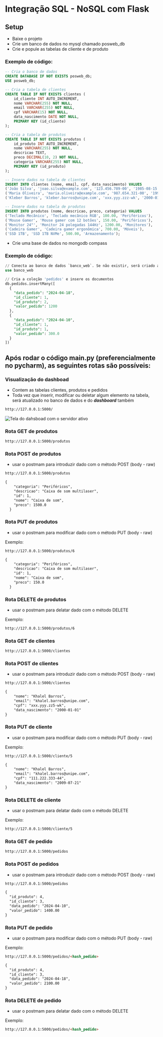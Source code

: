 # Integração SQL - NoSQL com Flask

## Setup

- Baixe o projeto
- Crie um banco de dados no mysql chamado posweb_db
- Crie e popule as tabelas de cliente e de produto

### Exemplo de código:

```sql
-- Cria o banco de dados
CREATE DATABASE IF NOT EXISTS posweb_db;
USE posweb_db;

-- Cria a tabela de clientes
CREATE TABLE IF NOT EXISTS clientes (
    id_cliente INT AUTO_INCREMENT,
    nome VARCHAR(255) NOT NULL,
    email VARCHAR(255) NOT NULL,
    cpf VARCHAR(15) NOT NULL,
    data_nascimento DATE NOT NULL,
    PRIMARY KEY (id_cliente)
);

-- Cria a tabela de produtos
CREATE TABLE IF NOT EXISTS produtos (
    id_produto INT AUTO_INCREMENT,
    nome VARCHAR(255) NOT NULL,
    descricao TEXT,
    preco DECIMAL(10, 2) NOT NULL,
    categoria VARCHAR(255) NOT NULL,
    PRIMARY KEY (id_produto)
);

-- Insere dados na tabela de clientes
INSERT INTO clientes (nome, email, cpf, data_nascimento) VALUES
('João Silva', 'joao.silva@example.com', '123.456.789-00', '1985-08-15'),
('Maria Oliveira', 'maria.oliveira@example.com', '987.654.321-00', '1990-12-01'),
('Kleber Barros', 'kleber.barros@unipe.com', 'xxx.yyy.zzz-wk', '2000-01-01');

-- Insere dados na tabela de produtos
INSERT INTO produtos (nome, descricao, preco, categoria) VALUES
('Teclado Mecânico', 'Teclado mecânico RGB', 100.00, 'Periféricos'),
('Mouse Gamer', 'Mouse gamer com 12 botões', 150.00, 'Periféricos'),
('Monitor 24"', 'Monitor 24 polegadas 144Hz', 1200.00, 'Monitores'),
('Cadeira Gamer', 'Cadeira gamer ergonômica', 700.00, 'Móveis'),
('SSD 1TB', 'SSD 1TB NVMe', 500.00, 'Armazenamento');
```

- Crie uma base de dados no mongodb compass

### Exemplo de código:

```sql
// Conecta ao banco de dados `banco_web`. Se não existir, será criado ao inserir os primeiros documentos.
use banco_web

// Cria a coleção 'pedidos' e insere os documentos
db.pedidos.insertMany([
  {
    "data_pedido": "2024-04-18",
    "id_cliente": 1,
    "id_produto": 2,
    "valor_pedido": 1200
  },
  {
    "data_pedido": "2024-04-10",
    "id_cliente": 1,
    "id_produto": 1,
    "valor_pedido": 300.0
  }
])
``````


## Após rodar o código main.py (preferencialmente no pycharm), as seguintes rotas são possíveis:


### Visualização do dashboad

- Contem as tabelas clientes, produtos e pedidos 
- Toda vez que inserir, modificar ou deletar algum elemento na tabela, será atualizado no banco de dados e do ***dashboard*** também

```html
http://127.0.0.1:5000/
```


![Tela do dahsboad com o servidor ativo](tela_dashboad.png)



### Rota GET de produtos
```html
http://127.0.0.1:5000/produtos
```

### Rota POST de produtos
- usar o postmam para introduzir dado com o método POST (body - raw)

```html
http://127.0.0.1:5000/produtos
```


```html
{
    "categoria": "Periféricos",
    "descricao": "Caixa de som multilaser",
    "id": 1,
    "nome": "Caixa de som",
    "preco": 1500.0
  }
```

### Rota PUT de produtos
- usar o postmam para modificar dado com o método PUT (body - raw)

Exemplo:
```html
http://127.0.0.1:5000/produtos/6
```

```html
{
    "categoria": "Periféricos",
    "descricao": "Caixa de som multilaser",
    "id": 1,
    "nome": "Caixa de som",
    "preco": 150.0
  }
```


### Rota DELETE de produtos
- usar o postmam para delatar dado com o método DELETE 

Exemplo:
```html
http://127.0.0.1:5000/produtos/6
```



### Rota GET de clientes
```html
http://127.0.0.1:5000/clientes
```

### Rota POST de clientes
- usar o postmam para introduzir dado com o método POST (body - raw)

```html
http://127.0.0.1:5000/clientes
```


```html
{
    "nome": "Khalel Barros",
    "email": "khalel.barros@unipe.com",
    "cpf": "xxx.yyy.zz5-wk",
    "data_nascimento": "2000-01-01"
}
```

### Rota PUT de cliente
- usar o postmam para modificar dado com o método PUT (body - raw)

Exemplo:
```html
http://127.0.0.1:5000/cliente/5
```

```html
{
    "nome": "Khalel Barros",
    "email": "khalel.barros@unipe.com",
    "cpf": "111.222.333-44",
    "data_nascimento": "2009-07-21"
}
```


### Rota DELETE de cliente
- usar o postmam para delatar dado com o método DELETE 

Exemplo:
```html
http://127.0.0.1:5000/cliente/5
```







### Rota GET de pedido
```html
http://127.0.0.1:5000/pedidos
```

### Rota POST de pedidos
- usar o postmam para introduzir dado com o método POST (body - raw)

```html
http://127.0.0.1:5000/pedidos
```


```html
{
  "id_produto": 4,
  "id_cliente": 3,
  "data_pedido": "2024-04-10",
  "valor_pedido": 1400.00
}

```

### Rota PUT de pedido
- usar o postmam para modificar dado com o método PUT (body - raw)

Exemplo:
```html
http://127.0.0.1:5000/pedidos/<hash_pedido>
```

```html
{
  "id_produto": 4,
  "id_cliente": 3,
  "data_pedido": "2024-04-18",
  "valor_pedido": 2100.00
}
```


### Rota DELETE de pedido
- usar o postmam para delatar dado com o método DELETE 

Exemplo:
```html
http://127.0.0.1:5000/pedidos/<hash_pedido>
```
